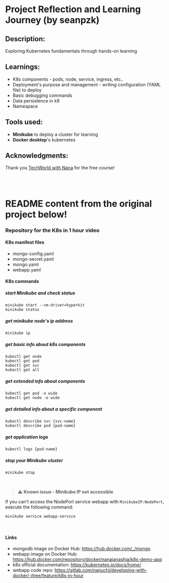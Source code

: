 # Project Reflection and Learning Journey (by seanpzk)

## Description:
Exploring Kubernetes fundamentals through hands-on learning

## Learnings:
- K8s components - pods, node, service, ingress, etc..
- Deployment's purpose and management - writing configuration (YAML file) to deploy
- Basic debugging commands 
- Data persistence in k8
- Namespace

## Tools used:
- **Minikube** to deploy a cluster for learning
- **Docker desktop**'s kubernetes

## Acknowledgments:
Thank you [TechWorld with Nana](https://www.youtube.com/@TechWorldwithNana) for the free course!

<br>
<br>

# README content from the original project below!
### Repository for the K8s in 1 hour video

#### K8s manifest files 
* mongo-config.yaml
* mongo-secret.yaml
* mongo.yaml
* webapp.yaml

#### K8s commands

##### start Minikube and check status
    minikube start --vm-driver=hyperkit 
    minikube status

##### get minikube node's ip address
    minikube ip

##### get basic info about k8s components
    kubectl get node
    kubectl get pod
    kubectl get svc
    kubectl get all

##### get extended info about components
    kubectl get pod -o wide
    kubectl get node -o wide

##### get detailed info about a specific component
    kubectl describe svc {svc-name}
    kubectl describe pod {pod-name}

##### get application logs
    kubectl logs {pod-name}
    
##### stop your Minikube cluster
    minikube stop

<br />

> :warning: **Known issue - Minikube IP not accessible** 

If you can't access the NodePort service webapp with `MinikubeIP:NodePort`, execute the following command:
    
    minikube service webapp-service

<br />

#### Links
* mongodb image on Docker Hub: https://hub.docker.com/_/mongo
* webapp image on Docker Hub: https://hub.docker.com/repository/docker/nanajanashia/k8s-demo-app
* k8s official documentation: https://kubernetes.io/docs/home/
* webapp code repo: https://gitlab.com/nanuchi/developing-with-docker/-/tree/feature/k8s-in-hour
